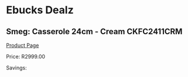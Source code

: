 
# Ebucks Dealz
## Smeg: Casserole 24cm - Cream CKFC2411CRM
[Product Page](https://www.ebucks.com/web/shop/productSelected.do?prodId=1170710464&catId=704983235)

Price: R2999.00

Savings: 


	